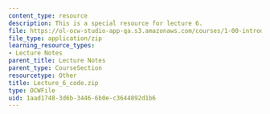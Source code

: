 ```yaml
---
content_type: resource
description: This is a special resource for lecture 6.
file: https://ol-ocw-studio-app-qa.s3.amazonaws.com/courses/1-00-introduction-to-computers-and-engineering-problem-solving-spring-2012/1aad17483d6b34466b0ec3644892d1b6_Lecture_6_code.zip
file_type: application/zip
learning_resource_types:
- Lecture Notes
parent_title: Lecture Notes
parent_type: CourseSection
resourcetype: Other
title: Lecture_6_code.zip
type: OCWFile
uid: 1aad1748-3d6b-3446-6b0e-c3644892d1b6
---
```

